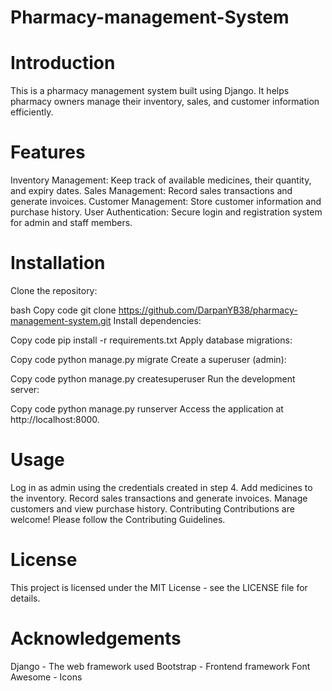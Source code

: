 # Pharmacy-management-System
# Introduction
This is a pharmacy management system built using Django. It helps pharmacy owners manage their inventory, sales, and customer information efficiently.

# Features
Inventory Management: Keep track of available medicines, their quantity, and expiry dates.
Sales Management: Record sales transactions and generate invoices.
Customer Management: Store customer information and purchase history.
User Authentication: Secure login and registration system for admin and staff members.
# Installation
Clone the repository:

bash
Copy code
git clone https://github.com/DarpanYB38/pharmacy-management-system.git
Install dependencies:

Copy code
pip install -r requirements.txt
Apply database migrations:

Copy code
python manage.py migrate
Create a superuser (admin):

Copy code
python manage.py createsuperuser
Run the development server:

Copy code
python manage.py runserver
Access the application at http://localhost:8000.

# Usage
Log in as admin using the credentials created in step 4.
Add medicines to the inventory.
Record sales transactions and generate invoices.
Manage customers and view purchase history.
Contributing
Contributions are welcome! Please follow the Contributing Guidelines.

# License
This project is licensed under the MIT License - see the LICENSE file for details.

# Acknowledgements
Django - The web framework used
Bootstrap - Frontend framework
Font Awesome - Icons

 
